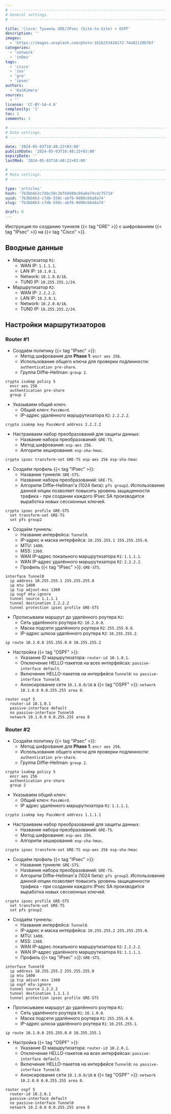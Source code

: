 ```yaml
---
# -------------------------------------------------------------------------------------------------------------------- #
# General settings.
# -------------------------------------------------------------------------------------------------------------------- #

title: 'Cisco: Туннель GRE/IPsec (Site-to-Site) + OSPF'
description: ''
images:
  - 'https://images.unsplash.com/photo-1616253426172-74a82120b7bf'
categories:
  - 'network'
  - 'inDev'
tags:
  - 'cisco'
  - 'ios'
  - 'gre'
  - 'ipsec'
authors:
  - 'KaiKimera'
sources:
  - ''
license: 'CC-BY-SA-4.0'
complexity: '1'
toc: 1
comments: 1

# -------------------------------------------------------------------------------------------------------------------- #
# Date settings.
# -------------------------------------------------------------------------------------------------------------------- #

date: '2024-05-03T10:48:22+03:00'
publishDate: '2024-05-03T10:48:22+03:00'
expiryDate: ''
lastMod: '2024-05-03T10:48:22+03:00'

# -------------------------------------------------------------------------------------------------------------------- #
# Meta settings.
# -------------------------------------------------------------------------------------------------------------------- #

type: 'articles'
hash: '7b3bb6b3c7dbc50c2bf69d88c66a8a74cdc7571d'
uuid: '7b3bb6b3-c7db-550c-abf6-9d88c66a8a74'
slug: '7b3bb6b3-c7db-550c-abf6-9d88c66a8a74'

draft: 0
---
```


Инструкция по созданию туннеля {{< tag "GRE" >}} с шифрованием {{< tag "IPsec" >}} на {{< tag "Cisco" >}}.

<!--more-->

## Вводные данные

- Маршрутизатор `R1`:
  - WAN IP: `1.1.1.1`.
  - LAN IP: `10.1.0.1`.
  - Network: `10.1.0.0/16`.
  - TUN0 IP: `10.255.255.1/24`.
- Маршрутизатор `R2`:
  - WAN IP: `2.2.2.2`.
  - LAN IP: `10.2.0.1`.
  - Network: `10.2.0.0/16`.
  - TUN0 IP: `10.255.255.2/24`.

## Настройки маршрутизаторов

### Router #1

- Создаём политику {{< tag "IPsec" >}}:
  - Метод шифрования для **Phase 1**: `encr aes 256`.
  - Использование общего ключа для проверки подлинности: `authentication pre-share`.
  - Группа Diffie–Hellman: `group 2`.

```
crypto isakmp policy 5
  encr aes 256
  authentication pre-share
  group 2
```

- Указываем общий ключ:
  - Общий ключ: `PassWord`.
  - IP-адрес удалённого маршрутизатора `R2`: `2.2.2.2`.

```
crypto isakmp key PassWord address 2.2.2.2
```

- Настраиваем набор преобразований для защиты данных:
  - Название набора преобразований: `GRE-TS`.
  - Метод шифрования: `esp-aes 256`.
  - Алгоритм хеширования: `esp-sha-hmac`.

```
crypto ipsec transform-set GRE-TS esp-aes 256 esp-sha-hmac
```

- Создаём профиль {{< tag "IPsec" >}}:
  - Название туннеля: `GRE-STS`.
  - Название набора преобразований: `GRE-TS`.
  - Алгоритм Diffie–Hellman'а (1024 бита): `pfs group2`. Использование данной опции позволяет повысить уровень защищенности трафика - при создании каждого IPsec SA производится выработка новых сессионных ключей.

```
crypto ipsec profile GRE-STS
  set transform-set GRE-TS
  set pfs group2
```

- Создаём туннель:
  - Название интерфейса: `Tunnel0`.
  - IP-адрес и маска интерфейса: `10.255.255.1 255.255.255.0`.
  - MTU: `1400`.
  - MSS: `1360`.
  - WAN IP-адрес локального маршрутизатора `R1`: `1.1.1.1`.
  - WAN IP-адрес удалённого маршрутизатора `R2`: `2.2.2.2`.
  - Профиль {{< tag "IPsec" >}}: `GRE-STS`.

```
interface Tunnel0
  ip address 10.255.255.1 255.255.255.0
  ip mtu 1400
  ip tcp adjust-mss 1360
  ip ospf mtu-ignore
  tunnel source 1.1.1.1
  tunnel destination 2.2.2.2
  tunnel protection ipsec profile GRE-STS
```

- Прописываем маршрут до удалённого роутера `R2`:
  - Сеть удалённого роутера `R2`: `10.2.0.0`.
  - Маска подсети удалённого роутера `R2`: `255.255.0.0`.
  - IP-адрес шлюза удалённого роутера `R2`: `10.255.255.2`.

```
ip route 10.2.0.0 255.255.0.0 10.255.255.2
```

- Настройка {{< tag "OSPF" >}}:
  - Указание ID маршрутизатора: `router-id 10.1.0.1`.
  - Отключение HELLO-пакетов на всех интерфейсах: `passive-interface default`.
  - Включение HELLO-пакетов на интерфейсе `Tunnel0`: `no passive-interface Tunnel0`.
  - Анонсирование сети `10.1.0.0/16` в {{< tag "OSPF" >}}: `network 10.1.0.0 0.0.255.255 area 0`.

```
router ospf 5
  router-id 10.1.0.1
  passive-interface default
  no passive-interface Tunnel0
  network 10.1.0.0 0.0.255.255 area 0
```

### Router #2

- Создаём политику {{< tag "IPsec" >}}:
  - Метод шифрования для **Phase 1**: `encr aes 256`.
  - Использование общего ключа для проверки подлинности: `authentication pre-share`.
  - Группа Diffie–Hellman: `group 2`.

```
crypto isakmp policy 5
  encr aes 256
  authentication pre-share
  group 2
```

- Указываем общий ключ:
  - Общий ключ: `PassWord`.
  - IP адрес удалённого маршрутизатора `R1`: `1.1.1.1`.

```
crypto isakmp key PassWord address 1.1.1.1
```

- Настраиваем набор преобразований для защиты данных:
  - Название набора преобразований: `GRE-TS`.
  - Метод шифрования: `esp-aes 256`.
  - Алгоритм хеширования: `esp-sha-hmac`.

```
crypto ipsec transform-set GRE-TS esp-aes 256 esp-sha-hmac
```

- Создаём профиль {{< tag "IPsec" >}}:
  - Название туннеля: `GRE-STS`.
  - Название набора преобразований: `GRE-TS`.
  - Алгоритм Diffie–Hellman'а (1024 бита): `pfs group2`. Использование данной опции позволяет повысить уровень защищенности трафика - при создании каждого IPsec SA производится выработка новых сессионных ключей.

```
crypto ipsec profile GRE-STS
  set transform-set GRE-TS
  set pfs group2
```

- Создаём туннель:
  - Название интерфейса: `Tunnel0`.
  - IP-адрес и маска интерфейса: `10.255.255.2 255.255.255.0`.
  - MTU: `1400`.
  - MSS: `1360`.
  - WAN IP-адрес локального маршрутизатора `R2`: `2.2.2.2`.
  - WAN IP-адрес удалённого маршрутизатора `R1`: `1.1.1.1`.
  - Профиль {{< tag "IPsec" >}}: `GRE-STS`.

```
interface Tunnel0
  ip address 10.255.255.2 255.255.255.0
  ip mtu 1400
  ip tcp adjust-mss 1360
  ip ospf mtu-ignore
  tunnel source 2.2.2.2
  tunnel destination 1.1.1.1
  tunnel protection ipsec profile GRE-STS
```

- Прописываем маршрут до удалённого роутера `R1`:
  - Сеть удалённого роутера `R1`: `10.1.0.0`.
  - Маска подсети удалённого роутера `R1`: `255.255.0.0`.
  - IP-адрес шлюза удалённого роутера `R1`: `10.255.255.1`.

```
ip route 10.1.0.0 255.255.0.0 10.255.255.1
```

- Настройка {{< tag "OSPF" >}}:
  - Указание ID маршрутизатора: `router-id 10.2.0.1`.
  - Отключение HELLO-пакетов на всех интерфейсах: `passive-interface default`.
  - Включение HELLO-пакетов на интерфейсе `Tunnel0`: `no passive-interface Tunnel0`.
  - Анонсирование сети `10.1.0.0/16` в {{< tag "OSPF" >}}: `network 10.2.0.0 0.0.255.255 area 0`.

```
router ospf 5
  router-id 10.2.0.1
  passive-interface default
  no passive-interface Tunnel0
  network 10.2.0.0 0.0.255.255 area 0
```
